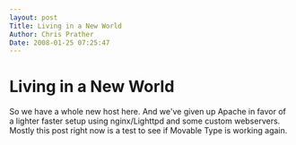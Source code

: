```yaml
---
layout: post
Title: Living in a New World  
Author: Chris Prather
Date: 2008-01-25 07:25:47
---
```


# Living in a New World
So we have a whole new host here. And we've given up Apache in favor of a lighter faster setup using nginx/Lighttpd and some custom webservers. Mostly this post right now is a test to see if Movable Type is working again.

